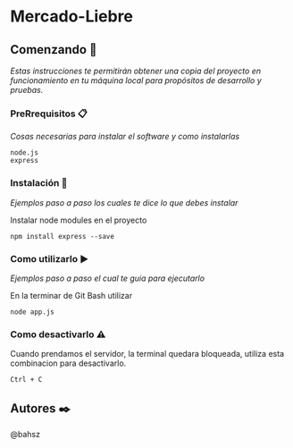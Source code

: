# Mercado-Liebre

## Comenzando 🚀

_Estas instrucciones te permitirán obtener una copia del proyecto en funcionamiento en tu máquina local para propósitos de desarrollo y pruebas._


### PreRrequisitos 📋

_Cosas necesarias para instalar el software y como instalarlas_

```
node.js
express
```

### Instalación 🔧

_Ejemplos paso a paso los cuales te dice lo que debes instalar_

Instalar node modules en el proyecto

```
npm install express --save
```

### Como utilizarlo ▶️
_Ejemplos paso a paso el cual te guia para ejecutarlo_

En la terminar de Git Bash utilizar

```
node app.js
```

### Como desactivarlo ⚠️
Cuando prendamos el servidor, la terminal quedara bloqueada, utiliza esta combinacion para desactivarlo.

```
Ctrl + C
```

## Autores ✒️

@bahsz

